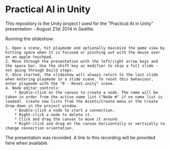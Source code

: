 Practical AI in Unity
=====================
This repository is the Unity project I used for the "Practical AI in Unity" presentation - August 21st 2014 in Seattle.

Running the slideshow:

	1. Open a scene, hit playmode and optionally maximize the game view by hitting space when it is focused or pinching out with the mouse over on an apple touchpad.
	2. Move through the presentation with the left/right arrow keys and the space bar. Use the shift key as modifier to skip a full slide - not going through build steps.
	3. Once started, the slideshow will always return to the last slide when entering playmode in a slide scene. To reset this behaviour, enter playmode with the "0 - Reset.unity" scene.
	4. Node editor controls:
		* Double-click on the canvas to create a node. The name will be taken in order from the active name list ("Node #" if no name list is loaded). Create new lists from the Assets/Create menu or the Create drop-down in the project window.
		* Double-click a node to start a connection.
		* Right-click a node to delete it.
		* Click and drag the canvas to move it around.
		* Right-click and drag on the canvas horizontally or vertically to change connection orientation.

The presentation was recorded. A link to this recording will be provided here when available.
